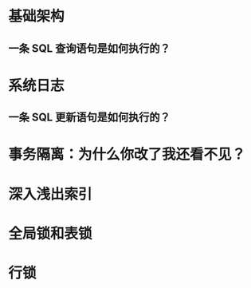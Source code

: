 # 基础架构
## 一条 SQL 查询语句是如何执行的？

# 系统日志
## 一条 SQL 更新语句是如何执行的？

# 事务隔离：为什么你改了我还看不见？

# 深入浅出索引

# 全局锁和表锁

# 行锁
